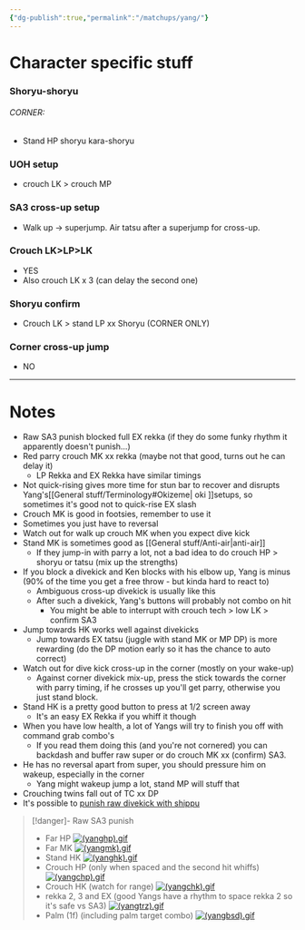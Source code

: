 ```yaml
---
{"dg-publish":true,"permalink":"/matchups/yang/"}
---
```


# Character specific stuff
### Shoryu-shoryu
###### CORNER: 
- Stand HP shoryu kara-shoryu
### UOH setup
- crouch LK > crouch MP
### SA3 cross-up setup
- Walk up -> superjump. Air tatsu after a superjump for cross-up.
### Crouch LK>LP>LK
- YES
- Also crouch LK x 3 (can delay the second one)
### Shoryu confirm
- Crouch LK > stand LP xx Shoryu (CORNER ONLY)
### Corner cross-up jump
- NO
***
# Notes
- Raw SA3 punish blocked full EX rekka (if they do some funky rhythm it apparently doesn't punish...)
- Red parry crouch MK xx rekka (maybe not that good, turns out he can delay it)
	- LP Rekka and EX Rekka have similar timings
- Not quick-rising gives more time for stun bar to recover and disrupts Yang's[[General stuff/Terminology#Okizeme\| oki ]]setups, so sometimes it's good not to quick-rise EX slash
- Crouch MK is good in footsies, remember to use it
- Sometimes you just have to reversal
- Watch out for walk up crouch MK when you expect dive kick
- Stand MK is sometimes good as [[General stuff/Anti-air\|anti-air]]
	- If they jump-in with parry a lot, not a bad idea to do crouch HP > shoryu or tatsu (mix up the strengths)
- If you block a divekick and Ken blocks with his elbow up, Yang is minus (90% of the time you get a free throw - but kinda hard to react to)
	- Ambiguous cross-up divekick is usually like this
	- After such a divekick, Yang's buttons will probably not combo on hit
		- You might be able to interrupt with crouch tech > low LK > confirm SA3
- Jump towards HK works well against divekicks
	- Jump towards EX tatsu (juggle with stand MK or MP DP) is more rewarding (do the DP motion early so it has the chance to auto correct)
- Watch out for dive kick cross-up in the corner (mostly on your wake-up)
	- Against corner divekick mix-up, press the stick towards the corner with parry timing, if he crosses up you'll get parry, otherwise you just stand block.
- Stand HK is a pretty good button to press at 1/2 screen away
	- It's an easy EX Rekka if you whiff it though 
- When you have low health, a lot of Yangs will try to finish you off with command grab combo's
	- If you read them doing this (and you're not cornered) you can backdash and buffer raw super or do crouch MK xx (confirm) SA3.
- He has no reversal apart from super, you should pressure him on wakeup, especially in the corner
	- Yang might wakeup jump a lot, stand MP will stuff that
- Crouching twins fall out of TC xx DP
- It's possible to [punish raw divekick with shippu](https://clips.twitch.tv/GiftedAntediluvianEggTakeNRG-A4XZF-qWA46PjykE)

>[!danger]- Raw SA3 punish
> - Far HP
> [![(yanghp).gif](https://wiki.supercombo.gg/images/1/15/%28yanghp%29.gif)](https://wiki.supercombo.gg/w/File:(yanghp).gif)
> - Far MK
> [![(yangmk).gif](https://wiki.supercombo.gg/images/f/f9/%28yangmk%29.gif)](https://wiki.supercombo.gg/w/File:(yangmk).gif)
> - Stand HK
> [![(yanghk).gif](https://wiki.supercombo.gg/images/f/fb/%28yanghk%29.gif)](https://wiki.supercombo.gg/w/File:(yanghk).gif)
> - Crouch HP (only when spaced and the second hit whiffs)
> [![(yangchp).gif](https://wiki.supercombo.gg/images/thumb/b/ba/%28yangchp%29.gif/175px-%28yangchp%29.gif)](https://wiki.supercombo.gg/w/File:(yangchp).gif)
> - Crouch HK (watch for range)
> [![(yangchk).gif](https://wiki.supercombo.gg/images/a/a3/%28yangchk%29.gif)](https://wiki.supercombo.gg/w/File:(yangchk).gif)
> - rekka 2, 3 and EX (good Yangs have a rhythm to space rekka 2 so it's safe vs SA3)
> [![(yangtrz).gif](https://wiki.supercombo.gg/images/d/d9/%28yangtrz%29.gif)](https://wiki.supercombo.gg/w/File:(yangtrz).gif)
> - Palm (1f) (including palm target combo)
> [![(yangbsd).gif](https://wiki.supercombo.gg/images/d/da/%28yangbsd%29.gif)](https://wiki.supercombo.gg/w/File:(yangbsd).gif)
> 
 